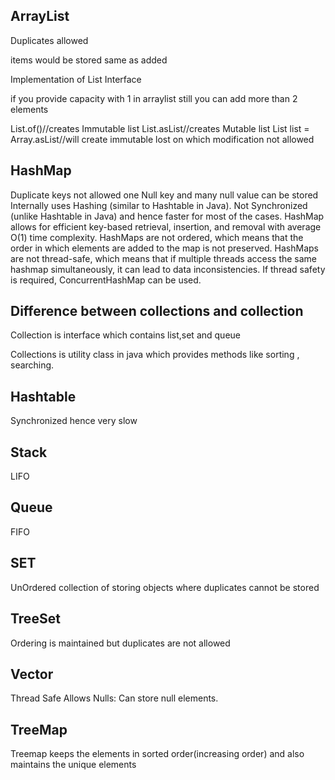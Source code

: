 **ArrayList**
-------------
Duplicates allowed

items would be stored same as added

Implementation of List Interface

if you provide capacity with 1 in arraylist still you can add more than 2 elements

List.of()//creates Immutable list
List.asList//creates Mutable list
List list = Array.asList//will create immutable lost on which modification not allowed

****HashMap****
---------------
Duplicate keys not allowed
one Null key and many null value can be stored
Internally uses Hashing (similar to Hashtable in Java).
Not Synchronized (unlike Hashtable in Java) and hence faster for most of the cases.
HashMap allows for efficient key-based retrieval, insertion, and removal with average O(1) time complexity.
HashMaps are not ordered, which means that the order in which elements are added to the map is not preserved.
HashMaps are not thread-safe, which means that if multiple threads access the same hashmap 
simultaneously, it can lead to data inconsistencies. 
If thread safety is required, ConcurrentHashMap can be used.

**Difference between collections and collection**
---------------------------------------------------

Collection is interface which contains list,set and queue

Collections is utility class in java which provides methods like sorting , searching.

**Hashtable** 
-------------

Synchronized hence very slow

**Stack**
---------
LIFO

**Queue**
---------
FIFO

**SET**
-------
UnOrdered collection of storing objects where duplicates cannot be stored

**TreeSet**
-----------
Ordering is maintained but duplicates are not allowed

**Vector**
----------
Thread Safe
Allows Nulls: Can store null elements.

**TreeMap**
-----------
Treemap keeps the elements in sorted order(increasing order) and also maintains the 
unique elements



